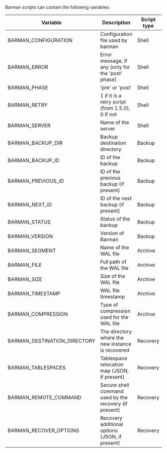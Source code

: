 Barman scripts can contain the following variables:

|**Variable**|**Description**|**Script type**|
|------------|---------------|---------------|
|BARMAN_CONFIGURATION|Configuration file used by barman|Shell|
|BARMAN_ERROR|Error message, if any (only for the 'post' phase)|Shell|
|BARMAN_PHASE|'pre' or 'post'|Shell|
|BARMAN_RETRY|1 if it is a retry script (from 1.5.0), 0 if not|Shell|
|BARMAN_SERVER|Name of the server|Shell|
|BARMAN_BACKUP_DIR|Backup destination directory|Backup|
|BARMAN_BACKUP_ID|ID of the backup|Backup|
|BARMAN_PREVIOUS_ID|ID of the previous backup (if present)|Backup|
|BARMAN_NEXT_ID|ID of the next backup (if present)|Backup|
|BARMAN_STATUS|Status of the backup|Backup|
|BARMAN_VERSION|Version of Barman|Backup|
|BARMAN_SEGMENT|Name of the WAL file|Archive|
|BARMAN_FILE|Full path of the WAL file|Archive|
|BARMAN_SIZE|Size of the WAL file|Archive|
|BARMAN_TIMESTAMP|WAL file timestamp|Archive|
|BARMAN_COMPRESSION|Type of compression used for the WAL file|Archive|
|BARMAN_DESTINATION_DIRECTORY|The directory where the new instance is recovered|Recovery|
|BARMAN_TABLESPACES|Tablespace relocation map (JSON, if present)|Recovery|
|BARMAN_REMOTE_COMMAND|Secure shell command used by the recovery (if present)|Recovery|
|BARMAN_RECOVER_OPTIONS|Recovery additional options (JSON, if present)|Recovery|